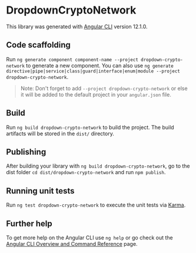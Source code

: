 # DropdownCryptoNetwork

This library was generated with [Angular CLI](https://github.com/angular/angular-cli) version 12.1.0.

## Code scaffolding

Run `ng generate component component-name --project dropdown-crypto-network` to generate a new component. You can also use `ng generate directive|pipe|service|class|guard|interface|enum|module --project dropdown-crypto-network`.
> Note: Don't forget to add `--project dropdown-crypto-network` or else it will be added to the default project in your `angular.json` file. 

## Build

Run `ng build dropdown-crypto-network` to build the project. The build artifacts will be stored in the `dist/` directory.

## Publishing

After building your library with `ng build dropdown-crypto-network`, go to the dist folder `cd dist/dropdown-crypto-network` and run `npm publish`.

## Running unit tests

Run `ng test dropdown-crypto-network` to execute the unit tests via [Karma](https://karma-runner.github.io).

## Further help

To get more help on the Angular CLI use `ng help` or go check out the [Angular CLI Overview and Command Reference](https://angular.io/cli) page.

